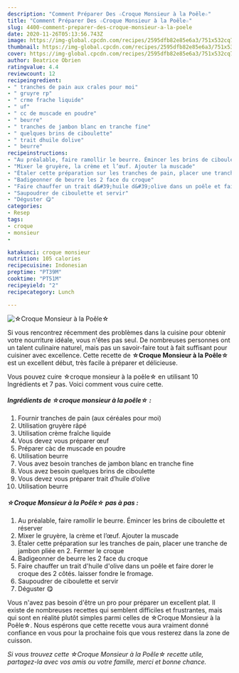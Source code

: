```yaml
---
description: "Comment Préparer Des ☆Croque Monsieur à la Poêle☆"
title: "Comment Préparer Des ☆Croque Monsieur à la Poêle☆"
slug: 4400-comment-preparer-des-croque-monsieur-a-la-poele
date: 2020-11-26T05:13:56.743Z
image: https://img-global.cpcdn.com/recipes/2595dfb82e85e6a3/751x532cq70/☆croque-monsieur-a-la-poele☆-photo-principale-de-la-recette.jpg
thumbnail: https://img-global.cpcdn.com/recipes/2595dfb82e85e6a3/751x532cq70/☆croque-monsieur-a-la-poele☆-photo-principale-de-la-recette.jpg
cover: https://img-global.cpcdn.com/recipes/2595dfb82e85e6a3/751x532cq70/☆croque-monsieur-a-la-poele☆-photo-principale-de-la-recette.jpg
author: Beatrice Obrien
ratingvalue: 4.4
reviewcount: 12
recipeingredient:
- " tranches de pain aux crales pour moi"
- " gruyre rp"
- " crme frache liquide"
- " uf"
- " cc de muscade en poudre"
- " beurre"
- " tranches de jambon blanc en tranche fine"
- " quelques brins de ciboulette"
- " trait dhuile dolive"
- " beurre"
recipeinstructions:
- "Au préalable, faire ramollir le beurre. Émincer les brins de ciboulette et réserver"
- "Mixer le gruyère, la crème et l’œuf. Ajouter la muscade"
- "Étaler cette préparation sur les tranches de pain, placer une tranche de jambon pliée en 2. Fermer le croque"
- "Badigeonner de beurre les 2 face du croque"
- "Faire chauffer un trait d&#39;huile d&#39;olive dans un poêle et faire dorer le croque des 2 côtés. laisser fondre le fromage."
- "Saupoudrer de ciboulette et servir"
- "Déguster 😋"
categories:
- Resep
tags:
- croque
- monsieur
- 

katakunci: croque monsieur  
nutrition: 105 calories
recipecuisine: Indonesian
preptime: "PT39M"
cooktime: "PT51M"
recipeyield: "2"
recipecategory: Lunch

---
```



![☆Croque Monsieur à la Poêle☆](https://img-global.cpcdn.com/recipes/2595dfb82e85e6a3/751x532cq70/☆croque-monsieur-a-la-poele☆-photo-principale-de-la-recette.jpg)

Si vous rencontrez récemment des problèmes dans la cuisine pour obtenir votre nourriture idéale, vous n'êtes pas seul. De nombreuses personnes ont un talent culinaire naturel, mais pas un savoir-faire tout à fait suffisant pour cuisiner avec excellence. Cette recette de <strong> ☆Croque Monsieur à la Poêle☆ </strong> est un excellent début, très facile à préparer et délicieuse.

<!--inarticleads1-->

Vous pouvez cuire ☆croque monsieur à la poêle☆ en utilisant 10 Ingrédients et 7 pas. Voici comment vous cuire cette.

##### Ingrédients de ☆croque monsieur à la poêle☆ :

1. Fournir  tranches de pain (aux céréales pour moi)
1. Utilisation  gruyère râpé
1. Utilisation  crème fraîche liquide
1. Vous devez vous préparer  œuf
1. Préparer  càc de muscade en poudre
1. Utilisation  beurre
1. Vous avez besoin  tranches de jambon blanc en tranche fine
1. Vous avez besoin  quelques brins de ciboulette
1. Vous devez vous préparer  trait d’huile d’olive
1. Utilisation  beurre




<!--inarticleads2-->

##### ☆Croque Monsieur à la Poêle☆ pas à pas :

1. Au préalable, faire ramollir le beurre. Émincer les brins de ciboulette et réserver
1. Mixer le gruyère, la crème et l’œuf. Ajouter la muscade
1. Étaler cette préparation sur les tranches de pain, placer une tranche de jambon pliée en 2. Fermer le croque
1. Badigeonner de beurre les 2 face du croque
1. Faire chauffer un trait d&#39;huile d&#39;olive dans un poêle et faire dorer le croque des 2 côtés. laisser fondre le fromage.
1. Saupoudrer de ciboulette et servir
1. Déguster 😋




<!--inarticleads1-->

<p>
Vous n'avez pas besoin d'être un pro pour préparer un excellent plat. Il existe de nombreuses recettes qui semblent difficiles et frustrantes, mais qui sont en réalité plutôt simples parmi celles de ☆Croque Monsieur à la Poêle☆. Nous espérons que cette recette vous aura vraiment donné confiance en vous pour la prochaine fois que vous resterez dans la zone de cuisson.
</p>

<p>
<i>Si vous trouvez cette ☆Croque Monsieur à la Poêle☆ recette utile, partagez-la avec vos amis ou votre famille, merci et bonne chance.</i>
</p>
